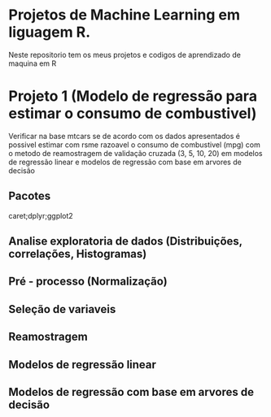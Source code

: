 # Projetos de Machine Learning em liguagem R.

Neste repositorio tem os meus projetos e codigos de aprendizado de maquina em R

# Projeto 1 (Modelo de regressão para estimar o consumo de combustivel)

Verificar na base mtcars se de acordo com os dados apresentados é possivel estimar com rsme razoavel o consumo de combustivel (mpg) com o metodo de reamostragem de validação cruzada (3, 5, 10, 20) em modelos de regressão linear e modelos de regressão com base em arvores de decisão

## Pacotes
caret;dplyr;ggplot2

## Analise exploratoria de dados (Distribuições, correlações, Histogramas)

## Pré - processo (Normalização)

## Seleção de variaveis

## Reamostragem

## Modelos de regressão linear

## Modelos de regressão com base em arvores de decisão
